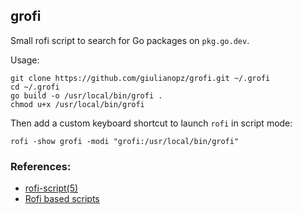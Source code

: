 ## grofi

Small rofi script to search for Go packages on `pkg.go.dev`.

Usage:
```
git clone https://github.com/giulianopz/grofi.git ~/.grofi
cd ~/.grofi
go build -o /usr/local/bin/grofi .
chmod u+x /usr/local/bin/grofi
```

Then add a custom keyboard shortcut to launch `rofi` in script mode:
```
rofi -show grofi -modi "grofi:/usr/local/bin/grofi" 
``` 

### References:
- [rofi-script(5)](https://man.archlinux.org/man/rofi-script.5.en)
- [Rofi based scripts](https://github.com/davatorium/rofi-scripts)
